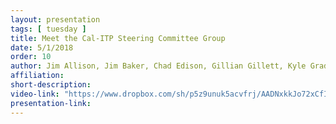 ```yaml
---
layout: presentation
tags: [ tuesday ]
title: Meet the Cal-ITP Steering Committee Group
date: 5/1/2018
order: 10
author: Jim Allison, Jim Baker, Chad Edison, Gillian Gillett, Kyle Gradinger, Josh Shaw (Moderator Jay Walder)
affiliation: 
short-description:
video-link: "https://www.dropbox.com/sh/p5z9unuk5acvfrj/AADNxkkJo72xCfIWEL7eXyu1a/Day1/2018-05-01_Cal-ITC_Day1-10.Meet-the-CAL-ITP-Steering-Group-Panel.mp4"
presentation-link:
---
```

